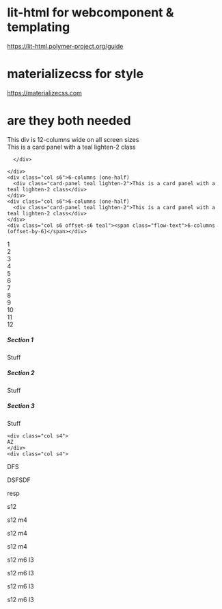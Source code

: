 # lit-html for webcomponent & templating
https://lit-html.polymer-project.org/guide

# materializecss for style
https://materializecss.com

# are they both needed



<div class="row">
    <div class="col s12 teal lighten-22">This div is 12-columns wide on all screen sizes
      <div class="card-panel teal lighten-2">This is a card panel with a teal lighten-2 class

      </div>

    </div>
    <div class="col s6">6-columns (one-half)
      <div class="card-panel teal lighten-2">This is a card panel with a teal lighten-2 class</div>
    </div>
    <div class="col s6">6-columns (one-half)
      <div class="card-panel teal lighten-2">This is a card panel with a teal lighten-2 class</div>
    </div>
    <div class="col s6 offset-s6 teal"><span class="flow-text">6-columns (offset-by-6)</span></div>

  </div>

  <div class="row">
    <div class="col s1 teal lighten-2">1</div>
    <div class="col s1 teal lighten-2">2</div>
    <div class="col s1 teal lighten-2">3</div>
    <div class="col s1 teal lighten-2">4</div>
    <div class="col s1 teal lighten-2">5</div>
    <div class="col s1 teal lighten-2">6</div>
    <div class="col s1 teal lighten-2">7</div>
    <div class="col s1 teal lighten-2">8</div>
    <div class="col s1 teal lighten-2">9</div>
    <div class="col s1 teal lighten-2">10</div>
    <div class="col s1 teal lighten-2">11</div>
    <div class="col s1 teal lighten-2">12</div>
  </div>

  <div class="divider"></div>
  <div class="section">
    <h5>Section 1</h5>
    <p>Stuff</p>
  </div>
  <div class="divider"></div>
  <div class="section">
    <h5>Section 2</h5>
    <p>Stuff</p>
  </div>
  <div class="divider"></div>
  <div class="section">
    <h5>Section 3</h5>
    <p>Stuff</p>
  </div>

  <div class="row">

    <div class="col s4">
    AZ
    </div>
    <div class="col s4">
  DFS
    </div>
    <div class="col s4">
    DSFSDF
    </div>

  </div>
  resp
  <div class="row">
    <div class="col s12"><p>s12</p></div>
    <div class="col s12 m4 l2"><p>s12 m4</p></div>
    <div class="col s12 m4 l8"><p>s12 m4</p></div>
    <div class="col s12 m4 l2"><p>s12 m4</p></div>
  </div>
  <div class="row">
    <div class="col s12 m6 l3"><p>s12 m6 l3</p></div>
    <div class="col s12 m6 l3"><p>s12 m6 l3</p></div>
    <div class="col s12 m6 l3"><p>s12 m6 l3</p></div>
    <div class="col s12 m6 l3"><p>s12 m6 l3</p></div>
  </div>


</div>
